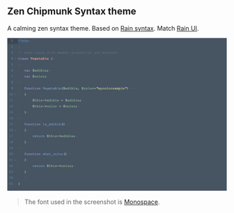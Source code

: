 ## Zen Chipmunk Syntax theme
A calming zen syntax theme. Based on [Rain syntax](https://github.com/nkpfstr/rain-syntax). Match [Rain UI](https://github.com/nickpfisterer/rain-ui).

![zen-chipmunk-syntax](https://github.com/italodr/zen-chipmunk-syntax/blob/master/screenshot.png)

> The font used in the screenshot is [Monospace](http://www.cssfontstack.com/monospace).
